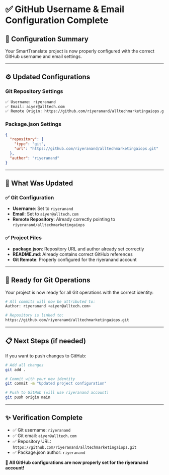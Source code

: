 # ✅ GitHub Username & Email Configuration Complete

## 🎯 **Configuration Summary**

Your SmartTranslate project is now properly configured with the correct GitHub username and email settings.

---

## ⚙️ **Updated Configurations**

### **Git Repository Settings**
```bash
✅ Username: riyeranand
✅ Email: aiyer@alltech.com
✅ Remote Origin: https://github.com/riyeranand/alltechmarketingaiops.git
```

### **Package.json Settings**
```json
{
  "repository": {
    "type": "git",
    "url": "https://github.com/riyeranand/alltechmarketingaiops.git"
  },
  "author": "riyeranand"
}
```

---

## 🔧 **What Was Updated**

### ✅ **Git Configuration**
- **Username**: Set to `riyeranand`
- **Email**: Set to `aiyer@alltech.com`
- **Remote Repository**: Already correctly pointing to `riyeranand/alltechmarketingaiops`

### ✅ **Project Files**
- **package.json**: Repository URL and author already set correctly
- **README.md**: Already contains correct GitHub references
- **Git Remote**: Properly configured for the riyeranand account

---

## 🚀 **Ready for Git Operations**

Your project is now ready for all Git operations with the correct identity:

```bash
# All commits will now be attributed to:
Author: riyeranand <aiyer@alltech.com>

# Repository is linked to:
https://github.com/riyeranand/alltechmarketingaiops.git
```

---

## 📋 **Next Steps (if needed)**

If you want to push changes to GitHub:

```bash
# Add all changes
git add .

# Commit with your new identity
git commit -m "Updated project configuration"

# Push to GitHub (will use riyeranand account)
git push origin main
```

---

## ✨ **Verification Complete**

- ✅ Git username: `riyeranand`
- ✅ Git email: `aiyer@alltech.com`
- ✅ Repository URL: `https://github.com/riyeranand/alltechmarketingaiops.git`
- ✅ Package.json author: `riyeranand`

**🎉 All GitHub configurations are now properly set for the riyeranand account!**
